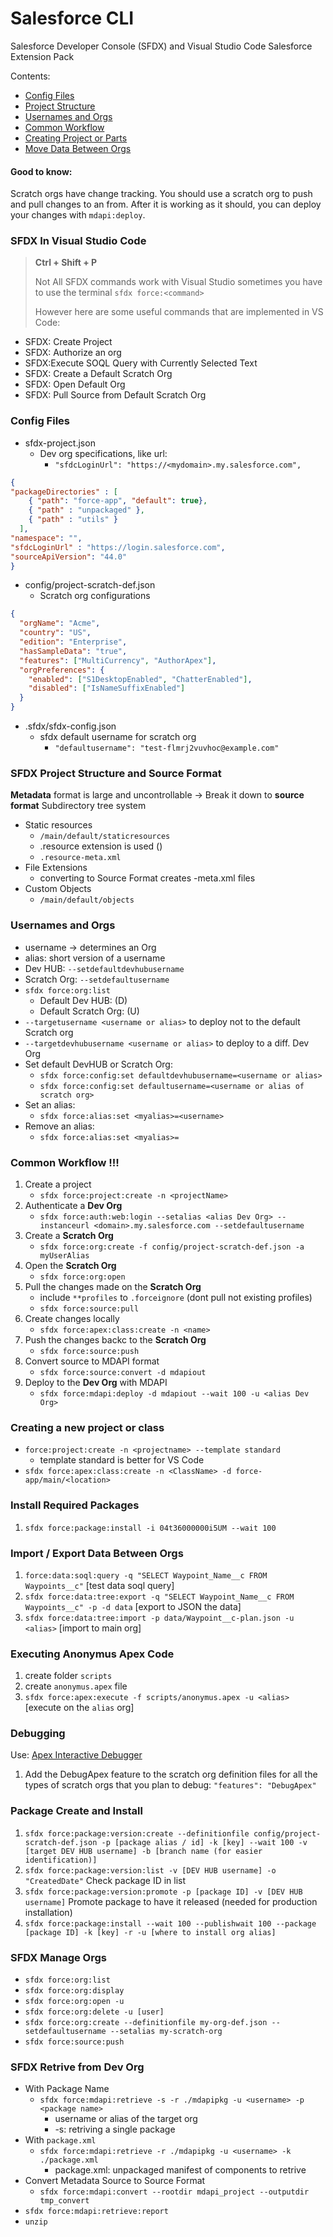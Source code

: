 # Salesforce CLI
Salesforce Developer Console (SFDX) and Visual Studio Code Salesforce Extension Pack

Contents:
- [Config Files](#config_files)
- [Project Structure](#project_structure)
- [Usernames and Orgs](#usernames_orgs)
- [Common Workflow](#common_workflow)
- [Creating Project or Parts](#creating)
- [Move Data Between Orgs](#move_data)

#### Good to know:
Scratch orgs have change tracking. You should use a scratch org to push and pull changes to an from. After it is working as it should, you can deploy your changes with `mdapi:deploy`.

### SFDX In Visual Studio Code
> **Ctrl + Shift + P**
>
> Not All SFDX commands work with Visual Studio sometimes you have to use the terminal `sfdx force:<command>`
>
> However here are some useful commands that are implemented in VS Code:
- SFDX: Create Project
- SFDX: Authorize an org
- SFDX:Execute SOQL Query with Currently Selected Text
- SFDX: Create a Default Scratch Org
- SFDX: Open Default Org
- SFDX: Pull Source from Default Scratch Org

### Config Files<a name="config_files"></a>
- sfdx-project.json
    - Dev org specifications, like url:
        - `"sfdcLoginUrl": "https://<mydomain>.my.salesforce.com",`
```json
{ 
"packageDirectories" : [ 
    { "path": "force-app", "default": true}, 
    { "path" : "unpackaged" }, 
    { "path" : "utils" } 
  ],
"namespace": "", 
"sfdcLoginUrl" : "https://login.salesforce.com", 
"sourceApiVersion": "44.0"
}
```
- config/project-scratch-def.json
    - Scratch org configurations
```json
{
  "orgName": "Acme",
  "country": "US",
  "edition": "Enterprise",
  "hasSampleData": "true",
  "features": ["MultiCurrency", "AuthorApex"],
  "orgPreferences": {
    "enabled": ["S1DesktopEnabled", "ChatterEnabled"],
    "disabled": ["IsNameSuffixEnabled"]
  }
}
```
- .sfdx/sfdx-config.json
    - sfdx default username for scratch org
        - `"defaultusername": "test-flmrj2vuvhoc@example.com"`

### SFDX Project Structure and Source Format <a name="project_structure"></a>
**Metadata** format is large and uncontrollable -> Break it down to **source format**
Subdirectory tree system
- Static resources
    - `/main/default/staticresources`
    - .resource extension is used ()
    - `.resource-meta.xml`
- File Extensions
    - converting to Source Format creates <filename>-meta.xml files
- Custom Objects
    - `/main/default/objects`

### Usernames and Orgs <a name="usernames_orgs"></a>
- username -> determines an Org
- alias: short version of a username
- Dev HUB: `--setdefaultdevhubusername`
- Scratch Org: `--setdefaultusername`
- `sfdx force:org:list`
    - Default Dev HUB: (D)
    - Default Scratch Org: (U)
- `--targetusername <username or alias>` to deploy not to the default Scratch org
- `--targetdevhubusername <username or alias>` to deploy to a diff. Dev Org
- Set default DevHUB or Scratch Org:
    - `sfdx force:config:set defaultdevhubusername=<username or alias>`
    - `sfdx force:config:set defaultusername=<username or alias of scratch org>`
- Set an  alias:
    - `sfdx force:alias:set <myalias>=<username>`
- Remove an alias:
    - `sfdx force:alias:set <myalias>=`
    



### Common Workflow !!! <a name="common_workflow"></a>
1. Create a project
    - `sfdx force:project:create -n <projectName>`
2. Authenticate a **Dev Org**
    - `sfdx force:auth:web:login --setalias <alias Dev Org> --instanceurl <domain>.my.salesforce.com --setdefaultusername`
3. Create a **Scratch Org**
    - `sfdx force:org:create -f config/project-scratch-def.json -a myUserAlias`
4. Open the **Scratch Org**
    - `sfdx force:org:open`
5. Pull the changes made on the **Scratch Org**
    - include `**profiles` to `.forceignore` (dont pull not existing profiles)
    - `sfdx force:source:pull`
6. Create changes locally
    - `sfdx force:apex:class:create -n <name>`
7. Push the changes backc to the **Scratch Org**
    - `sfdx force:source:push`
8. Convert source to MDAPI format
    - `sfdx force:source:convert -d mdapiout`
9. Deploy to the **Dev Org** with MDAPI
    - `sfdx force:mdapi:deploy -d mdapiout --wait 100 -u <alias Dev Org>`

### Creating a new project or class <a name="creating"></a>
- `force:project:create -n <projectname> --template standard`
    - template standard is better for VS Code
- `sfdx force:apex:class:create -n <ClassName> -d force-app/main/<location>`

### Install Required Packages
1. `sfdx force:package:install -i 04t36000000i5UM --wait 100`

### Import / Export Data Between Orgs <a name="move_data"></a>
1. `force:data:soql:query -q "SELECT Waypoint_Name__c FROM Waypoints__c"` [test data soql query]
2. `sfdx force:data:tree:export -q "SELECT Waypoint_Name__c FROM Waypoints__c" -p -d data` [export to JSON the data]
3. `sfdx force:data:tree:import -p data/Waypoint__c-plan.json -u <alias>` [import to main org]

### Executing Anonymus Apex Code
1. create folder `scripts`
2. create `anonymus.apex` file
3. `sfdx force:apex:execute -f scripts/anonymus.apex -u <alias>` [execute on the `alias` org]

### Debugging
Use: [Apex Interactive Debugger](https://developer.salesforce.com/tools/vscode/articles/apex/interactive-debugger)

1. Add the DebugApex feature to the scratch org definition files for all the types of scratch orgs that you plan to debug:
`"features": "DebugApex"`

### Package Create and Install
1. `sfdx force:package:version:create --definitionfile config/project-scratch-def.json -p [package alias / id] -k [key] --wait 100 -v [target DEV HUB username] -b [branch name (for easier identification)]`
2. `sfdx force:package:version:list -v [DEV HUB username] -o "CreatedDate"` Check package ID in list
3. `sfdx force:package:version:promote -p [package ID] -v [DEV HUB username]` Promote package to have it released (needed for production installation)
4. `sfdx force:package:install --wait 100 --publishwait 100 --package [package ID] -k [key] -r -u [where to install org alias]`





### SFDX Manage Orgs
- `sfdx force:org:list`
- `sfdx force:org:display`
- `sfdx force:org:open -u`
- `sfdx force:org:delete -u [user]`
- `sfdx force:org:create --definitionfile my-org-def.json --setdefaultusername --setalias my-scratch-org`
- `sfdx force:source:push`


### SFDX Retrive from Dev Org
- With Package Name
    - `sfdx force:mdapi:retrieve -s -r ./mdapipkg -u <username> -p <package name>`
        - username or alias of the target org
        - -s: retriving a single package
- With `package.xml`
    - `sfdx force:mdapi:retrieve -r ./mdapipkg -u <username> -k ./package.xml`
        - package.xml: unpackaged manifest of components to retrive
- Convert Metadata Source to Source Format
    - `sfdx force:mdapi:convert --rootdir mdapi_project --outputdir tmp_convert`
- `sfdx force:mdapi:retrieve:report`
- `unzip`
